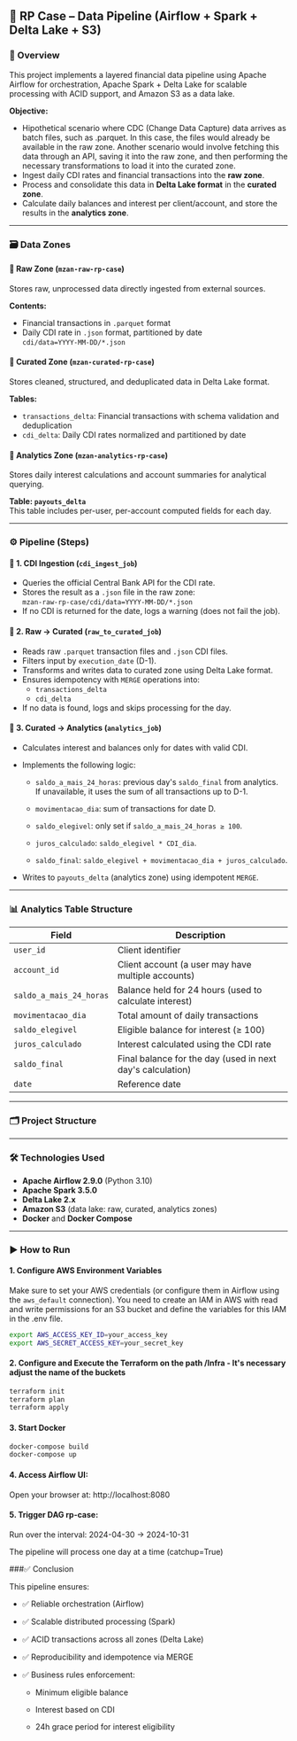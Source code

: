 
## 🚀 RP Case – Data Pipeline (Airflow + Spark + Delta Lake + S3)

### 📌 Overview

This project implements a layered financial data pipeline using Apache Airflow for orchestration, Apache Spark + Delta Lake for scalable processing with ACID support, and Amazon S3 as a data lake.

**Objective:**

- Hipothetical scenario where CDC (Change Data Capture) data arrives as batch files, such as .parquet. In this case, the files would already be available in the raw zone.
Another scenario would involve fetching this data through an API, saving it into the raw zone, and then performing the necessary transformations to load it into the curated zone. 
- Ingest daily CDI rates and financial transactions into the **raw zone**.
- Process and consolidate this data in **Delta Lake format** in the **curated zone**.  
- Calculate daily balances and interest per client/account, and store the results in the **analytics zone**.

---
### 🗃️ Data Zones

#### 🔹 Raw Zone (`mzan-raw-rp-case`)
Stores raw, unprocessed data directly ingested from external sources.

**Contents:**
- Financial transactions in `.parquet` format
- Daily CDI rate in `.json` format, partitioned by date  
  `cdi/data=YYYY-MM-DD/*.json`

#### 🔹 Curated Zone (`mzan-curated-rp-case`)
Stores cleaned, structured, and deduplicated data in Delta Lake format.

**Tables:**
- `transactions_delta`: Financial transactions with schema validation and deduplication
- `cdi_delta`: Daily CDI rates normalized and partitioned by date

#### 🔹 Analytics Zone (`mzan-analytics-rp-case`)
Stores daily interest calculations and account summaries for analytical querying.

**Table: `payouts_delta`**  
This table includes per-user, per-account computed fields for each day.

---

### ⚙️ Pipeline (Steps)

#### 🔹 1. CDI Ingestion (`cdi_ingest_job`)
- Queries the official Central Bank API for the CDI rate.
- Stores the result as a `.json` file in the raw zone:  
  `mzan-raw-rp-case/cdi/data=YYYY-MM-DD/*.json`
- If no CDI is returned for the date, logs a warning (does not fail the job).

#### 🔹 2. Raw → Curated (`raw_to_curated_job`)
- Reads raw `.parquet` transaction files and `.json` CDI files.
- Filters input by `execution_date` (D-1).
- Transforms and writes data to curated zone using Delta Lake format.
- Ensures idempotency with `MERGE` operations into:
  - `transactions_delta`
  - `cdi_delta`
- If no data is found, logs and skips processing for the day.

#### 🔹 3. Curated → Analytics (`analytics_job`)
- Calculates interest and balances only for dates with valid CDI.
- Implements the following logic:

  - `saldo_a_mais_24_horas`: previous day's `saldo_final` from analytics.  
    If unavailable, it uses the sum of all transactions up to D-1.
  
  - `movimentacao_dia`: sum of transactions for date D.
  
  - `saldo_elegivel`: only set if `saldo_a_mais_24_horas ≥ 100`.
  
  - `juros_calculado`: `saldo_elegivel * CDI_dia`.
  
  - `saldo_final`: `saldo_elegivel + movimentacao_dia + juros_calculado`.

- Writes to `payouts_delta` (analytics zone) using idempotent `MERGE`.

---

### 📊 Analytics Table Structure

| Field                  | Description                                                   |
|------------------------|---------------------------------------------------------------|
| `user_id`              | Client identifier                                             |
| `account_id`           | Client account (a user may have multiple accounts)           |
| `saldo_a_mais_24_horas`| Balance held for 24 hours (used to calculate interest)       |
| `movimentacao_dia`     | Total amount of daily transactions                           |
| `saldo_elegivel`       | Eligible balance for interest (≥ 100)                         |
| `juros_calculado`      | Interest calculated using the CDI rate                        |
| `saldo_final`          | Final balance for the day (used in next day's calculation)    |
| `date`                 | Reference date                                                |

---

### 🗂️ Project Structure




---

### 🛠️ Technologies Used

- **Apache Airflow 2.9.0** (Python 3.10)
- **Apache Spark 3.5.0**
- **Delta Lake 2.x**
- **Amazon S3** (data lake: raw, curated, analytics zones)
- **Docker** and **Docker Compose**

---

### ▶️ How to Run

#### 1. Configure AWS Environment Variables

Make sure to set your AWS credentials (or configure them in Airflow using the `aws_default` connection). You need to create an IAM in AWS with read and write permissions for an S3 bucket and define the variables for this IAM in the .env file.

```bash
export AWS_ACCESS_KEY_ID=your_access_key
export AWS_SECRET_ACCESS_KEY=your_secret_key
```
#### 2. Configure and Execute the Terraform on the path /Infra - It's necessary adjust the name of the buckets
```bash
terraform init
terraform plan
terraform apply
```
#### 3. Start Docker
```bash
docker-compose build
docker-compose up
```

#### 4. Access Airflow UI:

Open your browser at: http://localhost:8080

#### 5. Trigger DAG rp-case:

Run over the interval: 2024-04-30 → 2024-10-31

The pipeline will process one day at a time (catchup=True)

###✅ Conclusion

This pipeline ensures:

- ✅ Reliable orchestration (Airflow)

- ✅ Scalable distributed processing (Spark)

- ✅ ACID transactions across all zones (Delta Lake)

- ✅ Reproducibility and idempotence via MERGE

- ✅ Business rules enforcement:

  - Minimum eligible balance

  - Interest based on CDI

  - 24h grace period for interest eligibility
